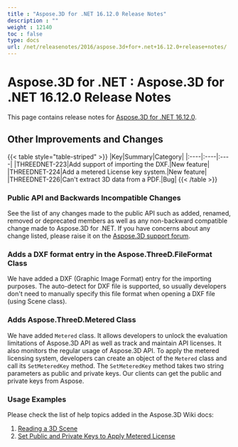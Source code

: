```yaml
---
title : "Aspose.3D for .NET 16.12.0 Release Notes" 
description : "" 
weight : 12140 
toc : false
type: docs
url: /net/releasenotes/2016/aspose.3d+for+.net+16.12.0+release+notes/
---
```


# Aspose.3D for .NET : Aspose.3D for .NET 16.12.0 Release Notes


This page contains release notes for [Aspose.3D for .NET 16.12.0](https://www.nuget.org/packages/Aspose.3D/16.12.0).

## Other Improvements and Changes

{{< table style="table-striped" >}}
|Key|Summary|Category|
|:----|:----|:----|
|THREEDNET-223|Add support of importing the DXF.|New feature|
|THREEDNET-224|Add a metered License key system.|New feature|
|THREEDNET-226|Can't extract 3D data from a PDF.|Bug|
{{< /table >}}

### Public API and Backwards Incompatible Changes

See the list of any changes made to the public API such as added, renamed, removed or deprecated members as well as any non-backward compatible change made to Aspose.3D for .NET. If you have concerns about any change listed, please raise it on the [Aspose.3D support forum](http://www.aspose.com/community/forums/aspose.3d-product-family/535/showforum.aspx).

### Adds a DXF format entry in the Aspose.ThreeD.FileFormat Class

We have added a DXF (Graphic Image Format) entry for the importing purposes. The auto-detect for DXF file is supported, so usually developers don't need to manually specify this file format when opening a DXF file (using Scene class).

### Adds Aspose.ThreeD.Metered Class

We have added `Metered` class. It allows developers to unlock the evaluation limitations of Aspose.3D API as well as track and maintain API licenses. It also monitors the regular usage of Aspose.3D API. To apply the metered licensing system, developers can create an object of the `Metered` class and call its `SetMeteredKey` method. The `SetMeteredKey` method takes two string parameters as public and private keys. Our clients can get the public and private keys from Aspose.

### Usage Examples

Please check the list of help topics added in the Aspose.3D Wiki docs:

1.  [Reading a 3D Scene](http://www.aspose.com/docs/display/3dnet/Create+and+Read+an+Existing+3D+Scene#CreateandReadanExisting3DScene-Readinga3DScene)
2.  [Set Public and Private Keys to Apply Metered License](http://docs.asposeptyltd.com/docs/display/3dnet/Licensing#Licensing-SetPublicandPrivateKeystoApplyMeteredLicense)

